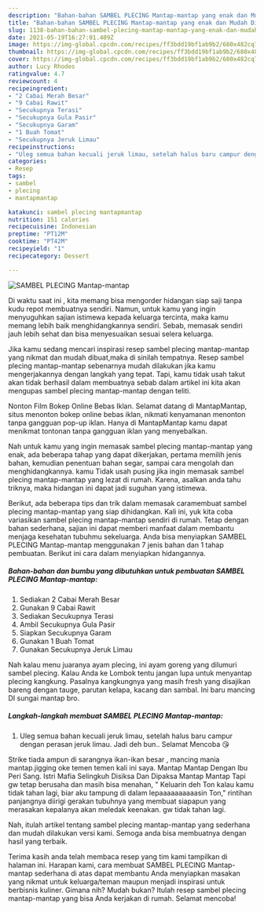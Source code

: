 ```yaml
---
description: "Bahan-bahan SAMBEL PLECING Mantap-mantap yang enak dan Mudah Dibuat"
title: "Bahan-bahan SAMBEL PLECING Mantap-mantap yang enak dan Mudah Dibuat"
slug: 1138-bahan-bahan-sambel-plecing-mantap-mantap-yang-enak-dan-mudah-dibuat
date: 2021-05-19T16:27:01.409Z
image: https://img-global.cpcdn.com/recipes/ff3bdd19bf1ab9b2/680x482cq70/sambel-plecing-mantap-mantap-foto-resep-utama.jpg
thumbnail: https://img-global.cpcdn.com/recipes/ff3bdd19bf1ab9b2/680x482cq70/sambel-plecing-mantap-mantap-foto-resep-utama.jpg
cover: https://img-global.cpcdn.com/recipes/ff3bdd19bf1ab9b2/680x482cq70/sambel-plecing-mantap-mantap-foto-resep-utama.jpg
author: Lucy Rhodes
ratingvalue: 4.7
reviewcount: 4
recipeingredient:
- "2 Cabai Merah Besar"
- "9 Cabai Rawit"
- "Secukupnya Terasi"
- "Secukupnya Gula Pasir"
- "Secukupnya Garam"
- "1 Buah Tomat"
- "Secukupnya Jeruk Limau"
recipeinstructions:
- "Uleg semua bahan kecuali jeruk limau, setelah halus baru campur dengan perasan jeruk limau. Jadi deh bun.. Selamat Mencoba 😘"
categories:
- Resep
tags:
- sambel
- plecing
- mantapmantap

katakunci: sambel plecing mantapmantap 
nutrition: 151 calories
recipecuisine: Indonesian
preptime: "PT12M"
cooktime: "PT42M"
recipeyield: "1"
recipecategory: Dessert

---
```



![SAMBEL PLECING Mantap-mantap](https://img-global.cpcdn.com/recipes/ff3bdd19bf1ab9b2/680x482cq70/sambel-plecing-mantap-mantap-foto-resep-utama.jpg)

Di waktu  saat ini , kita memang bisa mengorder hidangan siap saji tanpa kudu repot membuatnya sendiri. Namun, untuk kamu yang ingin menyuguhkan sajian istimewa kepada keluarga tercinta, maka kamu memang lebih baik menghidangkannya sendiri. Sebab, memasak sendiri jauh lebih sehat dan bisa menyesuaikan sesuai selera keluarga.

Jika kamu sedang mencari inspirasi resep sambel plecing mantap-mantap yang nikmat dan mudah dibuat,maka di sinilah tempatnya. Resep sambel plecing mantap-mantap  sebenarnya mudah dilakukan jika kamu mengerjakannya dengan langkah yang tepat. Tapi, kamu tidak usah takut akan tidak berhasil dalam membuatnya 
sebab dalam artikel ini kita akan mengupas sambel plecing mantap-mantap dengan teliti.  

Nonton Film Bokep Online Bebas Iklan. Selamat datang di MantapMantap, situs menonton bokep online bebas iklan, nikmati kenyamanan menonton tanpa gangguan pop-up iklan. Hanya di MantapMantap kamu dapat menikmat tontonan tanpa gangguan iklan yang menyebalkan.

Nah untuk kamu yang ingin memasak sambel plecing mantap-mantap yang enak, ada beberapa tahap yang dapat dikerjakan, pertama memilih jenis bahan, kemudian penentuan bahan segar, sampai cara mengolah dan menghidangkannya. kamu Tidak usah pusing jika ingin memasak sambel plecing mantap-mantap yang lezat di rumah. Karena, asalkan anda  tahu triknya, maka hidangan ini dapat jadi suguhan yang istimewa.

Berikut, ada beberapa tips dan trik dalam memasak caramembuat sambel plecing mantap-mantap yang siap dihidangkan. Kali ini, yuk kita coba variasikan sambel plecing mantap-mantap sendiri di rumah. Tetap dengan bahan sederhana, sajian ini dapat memberi manfaat dalam membantu menjaga kesehatan tubuhmu sekeluarga. Anda bisa menyiapkan SAMBEL PLECING Mantap-mantap menggunakan 7 jenis bahan dan 1 tahap pembuatan. Berikut ini cara dalam menyiapkan hidangannya.

<!--inarticleads1-->

##### Bahan-bahan dan bumbu yang dibutuhkan untuk pembuatan SAMBEL PLECING Mantap-mantap:

1. Sediakan 2 Cabai Merah Besar
1. Gunakan 9 Cabai Rawit
1. Sediakan Secukupnya Terasi
1. Ambil Secukupnya Gula Pasir
1. Siapkan Secukupnya Garam
1. Gunakan 1 Buah Tomat
1. Gunakan Secukupnya Jeruk Limau


Nah kalau menu juaranya ayam plecing, ini ayam goreng yang dilumuri sambel plecing. Kalau Anda ke Lombok tentu jangan lupa untuk menyantap plecing kangkung. Pasalnya kangkungnya yang masih fresh yang disajikan bareng dengan tauge, parutan kelapa, kacang dan sambal. Ini baru mancing DI sungai mantap bro. 

<!--inarticleads2-->

##### Langkah-langkah membuat SAMBEL PLECING Mantap-mantap:

1. Uleg semua bahan kecuali jeruk limau, setelah halus baru campur dengan perasan jeruk limau. Jadi deh bun.. Selamat Mencoba 😘


Strike tiada ampun di sarangnya ikan-ikan besar , mancing mania mantap.jigging oke temen temen kali ini saya. Mantap Mantap Dengan Ibu Peri Sang. Istri Mafia Selingkuh Disiksa Dan Dipaksa Mantap Mantap Tapi gw tetap berusaha dan masih bisa menahan, &#34; Keluarin deh Ton kalau kamu tidak tahan lagi, biar aku tampung di dalam lepaaaaaaaaaasin Ton,&#34; rintihan panjangnya diirigi gerakan tubuhnya yang membuat siapapun yang merasakan kepalanya akan meledak keenakan. gw tidak tahan lagi. 

Nah, itulah artikel tentang  sambel plecing mantap-mantap  yang sederhana dan mudah dilakukan versi kami. Semoga anda bisa membuatnya dengan hasil yang terbaik. 

Terima kasih anda telah membaca resep yang tim kami tampilkan di halaman ini. Harapan kami, cara membuat  SAMBEL PLECING Mantap-mantap sederhana di atas dapat membantu Anda menyiapkan masakan yang nikmat untuk keluarga/teman maupun menjadi inspirasi untuk berbisnis kuliner. Gimana nih? Mudah bukan? Itulah resep sambel plecing mantap-mantap yang bisa Anda kerjakan di rumah. Selamat mencoba!

